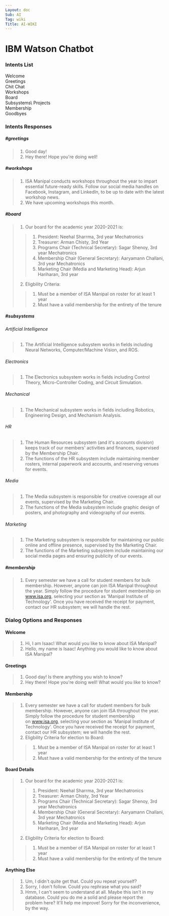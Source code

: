 ```yaml
---
Layout: doc
Sub: AI
Tag: wiki
Title: AI-WIKI
---
```

# IBM Watson Chatbot
### Intents List

Welcome\
Greetings\
Chit Chat\
Workshops\
Board\
Subsystems\ 
Projects\
Membership\
Goodbyes
### Intents Responses
##### #greetings
> 1. Good day! 
> 2. Hey there! Hope you're doing well!
##### #workshops
> 1. ISA Manipal conducts workshops throughout the year to impart essential future-ready skills. Follow our social media handles on Facebook, Instagram, and LinkedIn, to be up to date with the latest workshop news.
> 2. We have <number> upcoming workshops this month.
##### #board
> 1. Our board for the academic year 2020-2021 is:
>>  1. President: Neehal Sharrma, 3rd year Mechatronics
>>  2. Treasurer: Arman Chisty, 3rd Year
>>  3. Programs Chair (Technical Secretary): Sagar Shenoy, 3rd year Mechatronics
>>  4. Membership Chair (General Secretary): Aaryamann Challani, 3rd year Mechatronics
>>  5. Marketing Chair (Media and Marketing Head): Arjun Hariharan, 3rd year
> 2. Eligbility Criteria:
>>  1. Must be a member of ISA Manipal on roster for at least 1 year
>>  2. Must have a valid membership for the entirety of the tenure
##### #subsystems
###### Artificial Intelligence
> 1. The Artificial Intelligence subsystem works in fields including Neural Networks, Computer/Machine Vision, and ROS.
###### Electronics
> 1. The Electronics subsystem works in fields including Control Theory, Micro-Controller Coding, and Circuit Simulation.
###### Mechanical
> 1. The Mechanical subsystem works in fields including Robotics, Engineering Design, and Mechanism Analysis.
###### HR
> 1. The Human Resources subsystem (and it's accounts division) keeps track of our members' activities and finances, supervised by the Membership Chair.
> 2. The functions of the HR subsystem include maintaining member rosters, internal paperwork and accounts, and reserving venues for events.
###### Media
> 1. The Media subsystem is responsible for creative coverage all our events, supervised by the Marketing Chair.
> 2. The functions of the Media subsystem include graphic design of posters, and photography and videography of our events.
###### Marketing
> 1. The Marketing subsystem is responsible for maintaining our public online and offline presence, supervised by the Marketing Chair.
> 2. The functions of the Marketing subsystem include maintaining our social media pages and ensuring publicity of our events.
##### #membership
> 1. Every semester we have a call for student members for bulk membership. However, anyone can join ISA Manipal throughout the year. Simply follow the procedure for student membership on www.isa.org, selecting your section as 'Manipal Institute of Technology'. Once you have received the receipt for payment, contact our HR subsystem; we will handle the rest.
### Dialog Options and Responses
#### Welcome
> 1. Hi, I am Isaac! What would you like to know about ISA Manipal?
> 2. Hello, my name is Isaac! Anything you would like to know about ISA Manipal?
#### Greetings
> 1. Good day! Is there anything you wish to know?
> 2. Hey there! Hope you're doing well! What would you like to know?
#### Membership
> 1. Every semester we have a call for student members for bulk membership. However, anyone can join ISA throughout the year. Simply follow the procedure for student membership on www.isa.org, selecting your section as 'Manipal Institute of Technology'. Once you have received the receipt for payment, contact our HR subsystem; we will handle the rest.
> 2. Eligbility Criteria for election to Board:
>>  1. Must be a member of ISA Manipal on roster for at least 1 year
>>  2. Must have a valid membership for the entirety of the tenure
#### Board Details
> 1. Our board for the academic year 2020-2021 is:
>>  1. President: Neehal Sharrma, 3rd year Mechatronics
>>  2. Treasurer: Arman Chisty, 3rd Year
>>  3. Programs Chair (Technical Secretary): Sagar Shenoy, 3rd year Mechatronics
>>  4. Membership Chair (General Secretary): Aaryamann Challani, 3rd year Mechatronics
>>  4. Marketing Chair (Media and Marketing Head): Arjun Hariharan, 3rd year
> 2. Eligbility Criteria for election to Board:
>> 1. Must be a member of ISA Manipal on roster for at least 1 year
>> 2. Must have a valid membership for the entirety of the tenure
#### Anything Else
> 1. Um, I didn't quite get that. Could you repeat yourself?
> 2. Sorry, I don't follow. Could you rephrase what you said?
> 3. Hmm, I can't seem to understand at all. Maybe this isn't in my database. Could you do me a solid and please report the problem here? <post link> It'll help me improve! Sorry for the inconvenience, by the way.
